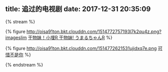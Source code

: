 title: 追过的电视剧
date: 2017-12-31 20:35:09
---
{% stream %}

{% figure http://oisa91ton.bkt.clouddn.com/1514772757193l7k2qu4z.png?imageslim [干物妹！小埋R 干物妹! うまるちゃんR](https://movie.douban.com/subject/27015988/) %}

{% figure http://oisa91ton.bkt.clouddn.com/1514772621531ujidxq7e.png [可惜不是你](https://movie.douban.com/subject/27026077/) %}

{% endstream  %}